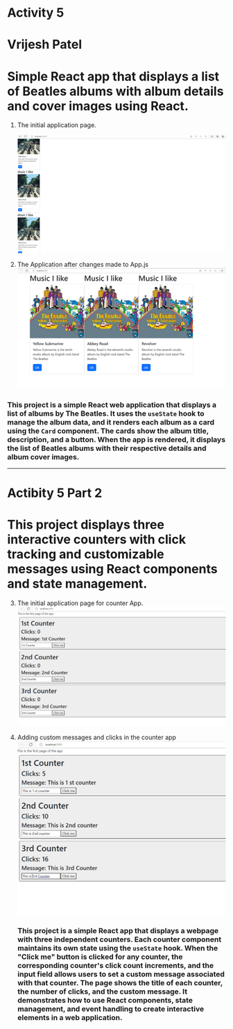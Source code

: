 # Activity 5 
# Vrijesh Patel
# Simple React app that displays a list of Beatles albums with album details and cover images using React.


1. The initial application page. 

   ![Screen shot Of 1st home page ](ss2.PNG)

2. The Application after changes made to App.js
 ![Screen shot Of 2nd home page ](ss1.PNG)

 ###  This project is a simple React web application that displays a list of albums by The Beatles. It uses the `useState` hook to manage the album data, and it renders each album as a card using the `Card` component. The cards show the album title, description, and a button. When the app is rendered, it displays the list of Beatles albums with their respective details and album cover images.
---------------------------------------------------------------------------------------------------------------------------------------------------------------------------------

 # Actibity 5 Part 2 
 # This project displays three interactive counters with click tracking and customizable messages using React components and state management.
3. The initial application page for counter App.
     ![Screen shot Of 1st home page ](ss3.PNG)

4. Adding custom messages and clicks in the counter app
      ![Screen shot Of 1st home page ](ss4.PNG)

      ### This project is a simple React app that displays a webpage with three independent counters. Each counter component maintains its own state using the `useState` hook. When the "Click me" button is clicked for any counter, the corresponding counter's click count increments, and the input field allows users to set a custom message associated with that counter. The page shows the title of each counter, the number of clicks, and the custom message. It demonstrates how to use React components, state management, and event handling to create interactive elements in a web application.
